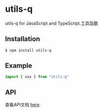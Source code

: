 <!--
 * @Author: lrqnew
 * @Date: 2021-12-15 15:17:47
 * @LastEditors: Please set LastEditors
 * @LastEditTime: 2021-12-16 11:54:26
 * @FilePath: \q-utils\README.MD
 * @Description: 
-->
# utils-q

utils-q for JavaScript and TypeScript.工具函数

## Installation

```bash
$ npm install utils-q
```

## Example

```js
import { xxx } from "utils-q"

```

## API

查看API文档 [here](https://lrqnew.github.io/utils-q/).

